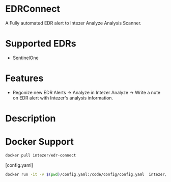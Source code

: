 # EDRConnect
A Fully automated EDR alert to Intezer Analyze Analysis Scanner.

# Supported EDRs
* SentinelOne

# Features
* Regonize new EDR Alerts -> Analyze in Intezer Analyze -> Write a note on EDR alert with Intezer's analysis information.

# Description


# Docker Support
```bash
docker pull intezer/edr-connect
```
[config.yaml]

```bash
docker run -it -v $(pwd)/config.yaml:/code/config/config.yaml  intezer/edr-connect 
```

